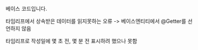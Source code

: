 베이스 코드입니다.

타임리프에서 상속받은 데이터를 읽지못하는 오류 
-> 베이스엔티티에서 @Getter를 선언하지 않음

타임리프로 작성일에 몇 초 전, 몇 분 전 표시하려 했으나 못함